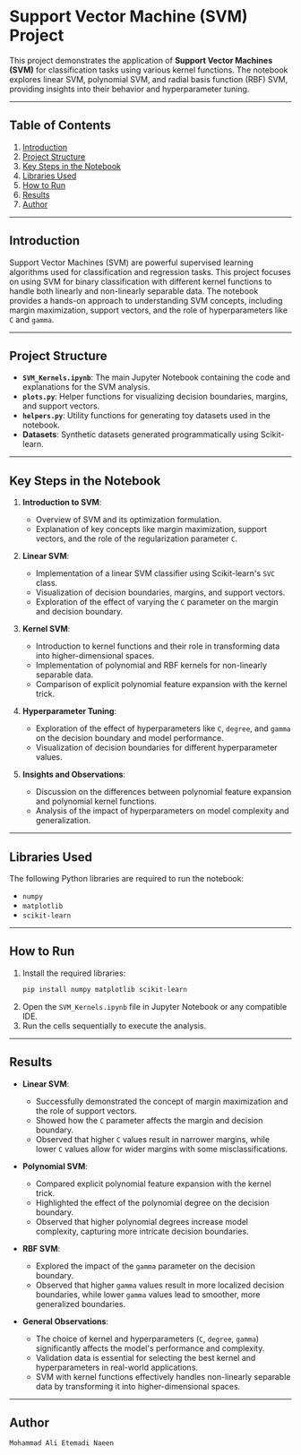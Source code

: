 # Support Vector Machine (SVM) Project

This project demonstrates the application of **Support Vector Machines (SVM)** for classification tasks using various kernel functions. The notebook explores linear SVM, polynomial SVM, and radial basis function (RBF) SVM, providing insights into their behavior and hyperparameter tuning.

---

## Table of Contents

1. [Introduction](#introduction)
2. [Project Structure](#project-structure)
3. [Key Steps in the Notebook](#key-steps-in-the-notebook)
4. [Libraries Used](#libraries-used)
5. [How to Run](#how-to-run)
6. [Results](#results)
7. [Author](#author)

---

## Introduction

Support Vector Machines (SVM) are powerful supervised learning algorithms used for classification and regression tasks. This project focuses on using SVM for binary classification with different kernel functions to handle both linearly and non-linearly separable data. The notebook provides a hands-on approach to understanding SVM concepts, including margin maximization, support vectors, and the role of hyperparameters like `C` and `gamma`.

---

## Project Structure

- **`SVM_Kernels.ipynb`**: The main Jupyter Notebook containing the code and explanations for the SVM analysis.
- **`plots.py`**: Helper functions for visualizing decision boundaries, margins, and support vectors.
- **`helpers.py`**: Utility functions for generating toy datasets used in the notebook.
- **Datasets**: Synthetic datasets generated programmatically using Scikit-learn.

---

## Key Steps in the Notebook

1. **Introduction to SVM**:
   - Overview of SVM and its optimization formulation.
   - Explanation of key concepts like margin maximization, support vectors, and the role of the regularization parameter `C`.

2. **Linear SVM**:
   - Implementation of a linear SVM classifier using Scikit-learn's `SVC` class.
   - Visualization of decision boundaries, margins, and support vectors.
   - Exploration of the effect of varying the `C` parameter on the margin and decision boundary.

3. **Kernel SVM**:
   - Introduction to kernel functions and their role in transforming data into higher-dimensional spaces.
   - Implementation of polynomial and RBF kernels for non-linearly separable data.
   - Comparison of explicit polynomial feature expansion with the kernel trick.

4. **Hyperparameter Tuning**:
   - Exploration of the effect of hyperparameters like `C`, `degree`, and `gamma` on the decision boundary and model performance.
   - Visualization of decision boundaries for different hyperparameter values.

5. **Insights and Observations**:
   - Discussion on the differences between polynomial feature expansion and polynomial kernel functions.
   - Analysis of the impact of hyperparameters on model complexity and generalization.

---

## Libraries Used

The following Python libraries are required to run the notebook:

- `numpy`
- `matplotlib`
- `scikit-learn`

---

## How to Run

1. Install the required libraries:
   ```bash
   pip install numpy matplotlib scikit-learn
2. Open the `SVM_Kernels.ipynb` file in Jupyter Notebook or any compatible IDE.
3. Run the cells sequentially to execute the analysis.

---

## Results

- **Linear SVM**:
  - Successfully demonstrated the concept of margin maximization and the role of support vectors.
  - Showed how the `C` parameter affects the margin and decision boundary.
  - Observed that higher `C` values result in narrower margins, while lower `C` values allow for wider margins with some misclassifications.

- **Polynomial SVM**:
  - Compared explicit polynomial feature expansion with the kernel trick.
  - Highlighted the effect of the polynomial degree on the decision boundary.
  - Observed that higher polynomial degrees increase model complexity, capturing more intricate decision boundaries.

- **RBF SVM**:
  - Explored the impact of the `gamma` parameter on the decision boundary.
  - Observed that higher `gamma` values result in more localized decision boundaries, while lower `gamma` values lead to smoother, more generalized boundaries.

- **General Observations**:
  - The choice of kernel and hyperparameters (`C`, `degree`, `gamma`) significantly affects the model's performance and complexity.
  - Validation data is essential for selecting the best kernel and hyperparameters in real-world applications.
  - SVM with kernel functions effectively handles non-linearly separable data by transforming it into higher-dimensional spaces.

---

## Author
    Mohammad Ali Etemadi Naeen